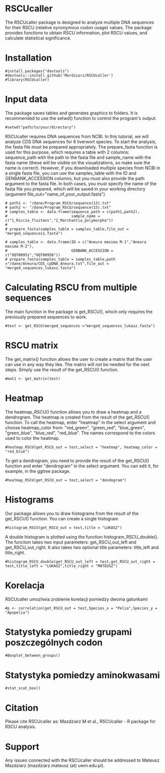 # RSCUcaller

The RSCUcaller package is designed to analyze multiple DNA sequences for their RSCU (relative synonymous codon usage) values. The package provides functions to obtain RSCU information, plot RSCU values, and calculate statistical significance.

# Installation

```{r}
#install.packages("devtools")
#devtools::install_github('Mordziarz/RSCUcaller')
#library(RSCUcaller)
```

# Input data 

The package saves tables and generates graphics to folders. It is recommended to use the setwd() function to control the program's output.

```{r}
#setwd("path/to/your/directory")
```

RSCUcaller requires DNA sequences from NCBI. In this tutorial, we will analyze CDS DNA sequences for 6 liverwort species. To start the analysis, the fasta file must be prepared appropriately. The prepare_fasta function is used for this purpose, which requires a table with 2 columns: sequence_path with the path to the fasta file and sample_name with the fasta name (these will be visible on the visualizations, so make sure the name is correct). However, if you downloaded multiple species from NCBI in a single fasta file, you can use the samples_table with the ID and GENBANK_ACCESSION columns, but you must also provide the path argument to the fasta file. In both cases, you must specify the name of the fasta file you prepared, which will be saved in your working directory (argument file_out="name_of_your_output.fasta").

```{r}
# path1 <- "/dane/Program_RSCU/sequence(13).txt"
# path2 <- "/dane/Program_RSCU/sequence(15).txt"
# samples_table <- data.frame(sequence_path = c(path1,path2),
#                             sample_name = c("1_Riccia_fluitans","2_Marchantia_polymorpha"))
# 
# prepare_fasta(samples_table = samples_table,file_out = "merged_sequences1.fasta")
```

```{r}
# samples_table <- data.frame(ID = c("Aneura maxima M-1","Aneura maxima M-2"),
#                             GENBANK_ACCESSION = c("OQ700951","OQ700950"))
# prepare_fasta(samples_table = samples_table,path ="/dane/Aneura/CDS_cpDNA_Aneura.txt",file_out = "merged_sequences_lukasz.fasta")
```

# Calculating RSCU from multiple sequences

The main function in the package is get_RSCU(), which only requires the previously prepared sequences to work.

```{r}
#test <- get_RSCU(merged_sequences ="merged_sequences_lukasz.fasta")
```

# RSCU matrix

The get_matrix() function allows the user to create a matrix that the user can use in any way they like. The matrix will not be needed for the next steps. Simply use the result of the get_RSCU() function.

```{r}
#mat1 <- get_matrix(test)
```

# Heatmap

The heatmap_RSCU() function allows you to draw a heatmap and a dendrogram. The heatmap is created from the result of the get_RSCU() function. To call the heatmap, enter "heatmap" in the select argument and choose heatmap_color from: "red_green", "green_red", "blue_green", "green_blue", "blue_red", "red_blue". The names correspond to the colors used to color the heatmap.

```{r}
#heatmap_RSCU(get_RSCU_out = test,select = "heatmap", heatmap_color = "red_blue")
```

To get a dendrogram, you need to provide the result of the get_RSCU() function and enter "dendrogram" in the select argument. You can edit it, for example, in the ggtree package.

```{r}
#heatmap_RSCU(get_RSCU_out = test,select = "dendogram")
```

# Histograms

Our package allows you to draw histograms from the result of the get_RSCU() function. You can create a single histogram

```{r}
#histogram_RSCU(get_RSCU_out = test,title = "LUKASZ")
```

A double histogram is plotted using the function histogram_RSCU_double(). The function takes two input parameters: get_RSCU_out_left and get_RSCU_out_right. It also takes two optional title parameters: title_left and title_right.

```{r}
#histogram_RSCU_double(get_RSCU_out_left = test,get_RSCU_out_right = test,title_left = "LUKASZ",title_right = "MATEUSZ")
```

# Korelacja

RSCUcaller umozliwia zrobienie korelacji pomiedzy dwoma gatunkami

```{r}
#p <- correlation(get_RSCU_out = test,Species_x = "Pelia",Species_y = "Apopelia")
```

# Statystyka pomiedzy grupami poszczególnych codon

```{r}
#Boxplot_between_groups()
```

# Statystyka pomiedzy aminokwasami

```{r}
#stat_scat_box()
```

# Citation
Please cite RSCUcaller as: Mazdziarz M et al., RSCUcaller - R package for RSCU analysis.

# Support
Any issues connected with the RSCUcaller should be addressed to Mateusz Mazdziarz (mazdziarz.mateusz (at) uwm.edu.pl).

